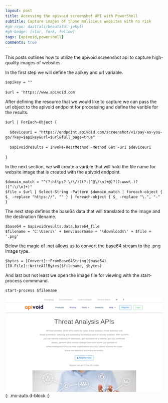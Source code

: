 ```yaml
---
layout: post
title: Accessing the apivoid screenshot API with PowerShell
subtitle: Capture images of those malicious websites with no risk
#gh-repo: daattali/beautiful-jekyll
#gh-badge: [star, fork, follow]
tags: [apivoid,powershell]
comments: true
---
```


This posts outlines how to utilize the apivoid screenshot api to capture high-quality images of websites.

In the first step we will define the apikey and url variable.
~~~
$apikey = ""

$url = 'https://www.apivoid.com'
~~~
After defining the resource that we would like to capture we can pass the url object to the apivoid endpoint for processing and define the varible for the results.

~~~
$url | ForEach-Object {

  $deviceuri = "https://endpoint.apivoid.com/screenshot/v1/pay-as-you-go/?key=$apikey&url=$url&full_page=true"
    
  $apivoidresults = Invoke-RestMethod -Method Get -uri $deviceuri

}
~~~
In the next section, we will create a varible that will hold the file name for website image that is created with the apivoid endpoint.  
~~~
$domain_match = "^(?:https?:\/\/)?(?:[^@\/\n]+@)?(?:www\.)?([^:\/\n]+)"
$file = $url | Select-String -Pattern $domain_match | foreach-object { $_ -replace "https://", "" } | foreach-object { $_ -replace "\.", "-" }
~~~
The next step defines the base64 data that will translated to the image and the destination filename.
~~~
$base64 = $apivoidresults.data.base64_file
$filename = 'C:\Users\' + $env:username + '\downloads\' + $file + '.png'
~~~
Below the magic of .net allows us to convert the base64 stream to the .png image type.
~~~
$bytes = [Convert]::FromBase64String($base64)
[IO.File]::WriteAllBytes($filename, $bytes)
~~~
And last but not least we open the image file for viewing with the start-process commmand.
~~~
start-process $filename
~~~

![Screenshot](/assets/img/apivoid-com.png){: .mx-auto.d-block :}
